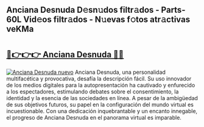 ## Anciana Desnuda D𝚎sn𝚞dos filtr𝚊dos - Parts-60L Vid𝚎os filtr𝚊dos - N𝚞evas f𝚘tos atr𝚊ctivas veKMa

# <h2><a href="http://mb0jb6r.tromn.icu/?c=Anciana+Desnuda">🔗👉👉👉 Anciana Desnuda 🔗🔗</a></h2>

[![Anciana Desnuda nuevo](https://i.imgur.com/pEAQMta.gif)](http://mb0jb6r.tromn.icu/?c=Anciana+Desnuda)
Anciana Desnuda, una personalidad multifacética y provocativa, desafía la descripción fácil. Su uso innovador de los medios digitales para la autopresentación ha cautivado y enfurecido a los espectadores, estimulando debates sobre el consentimiento, la identidad y la esencia de las sociedades en línea. A pesar de la ambigüedad de sus objetivos futuros, su papel en la configuración del mundo virtual es incuestionable. Con una dedicación inquebrantable y un encanto innegable, el progreso de Anciana Desnuda en el panorama virtual es imparable.
